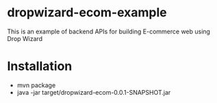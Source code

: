 # dropwizard-ecom-example
This is an example of backend APIs for building E-commerce web using Drop Wizard 

# Installation

* mvn package
* java -jar target/dropwizard-ecom-0.0.1-SNAPSHOT.jar